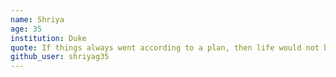 ```yaml
---
name: Shriya
age: 35
institution: Duke
quote: If things always went according to a plan, then life would not be interesting.
github_user: shriyag35
---
```

